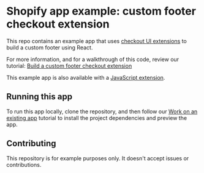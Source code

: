 # Shopify app example: custom footer checkout extension

This repo contains an example app that uses [checkout UI extensions](https://shopify.dev/docs/api/checkout-ui-extensions) to build a custom footer using React.

For more information, and for a walkthrough of this code, review our tutorial: [Build a custom footer checkout extension](https://shopify.dev/docs/apps/checkout/custom/banners/build?framework=react)

This example app is also available with a [JavaScript extension](https://github.com/Shopify/example-checkout--custom-footer--js).

## Running this app

To run this app locally, clone the repository, and then follow our [Work on an existing app](https://shopify.dev/docs/apps/tools/cli/existing) tutorial to install the project dependencies and preview the app.

## Contributing

This repository is for example purposes only. It doesn't accept issues or contributions.
